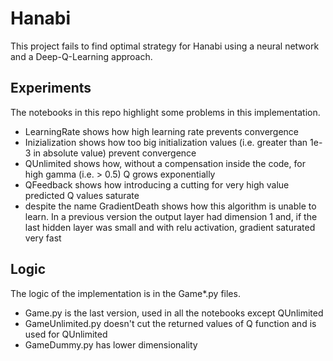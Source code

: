 # Hanabi

This project fails to find optimal strategy for Hanabi using a neural network and a Deep-Q-Learning approach.

## Experiments

The notebooks in this repo highlight some problems in this implementation.

* LearningRate shows how high learning rate prevents convergence
* Inizialization shows how too big initialization values (i.e. greater than 1e-3 in absolute value) prevent convergence
* QUnlimited shows how, without a compensation inside the code, for high gamma (i.e. > 0.5) Q grows exponentially
* QFeedback shows how introducing a cutting for very high value predicted Q values saturate
* despite the name GradientDeath shows how this algorithm is unable to learn. In a previous version the output layer had dimension 1 and, if the last hidden layer was small and with relu activation, gradient saturated very fast


## Logic
The logic of the implementation is in the Game*.py files.

* Game.py is the last version, used in all the notebooks except QUnlimited
* GameUnlimited.py doesn't cut the returned values of Q function and is used for QUnlimited
* GameDummy.py has lower dimensionality